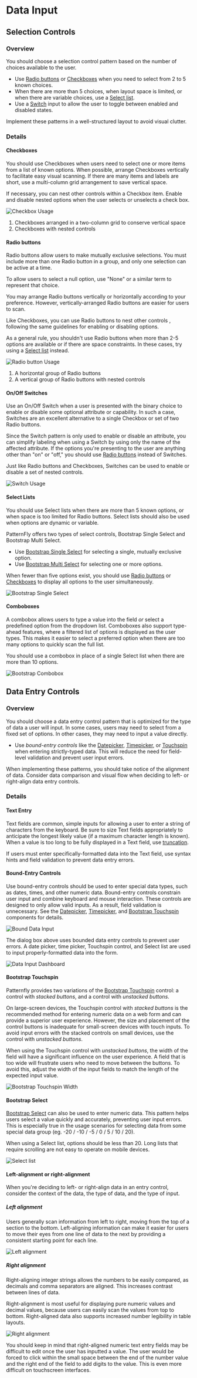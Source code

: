 # Data Input

## Selection Controls

### Overview
You should choose a selection control pattern based on the number of choices available to the user.
* Use [Radio buttons](#radio-buttons) or [Checkboxes](#Checkboxes) when you need to select from 2 to 5 known choices.
* When there are more than 5 choices, when layout space is limited, or when there are variable choices, use a [Select list](#select-lists).
* Use a [Switch](#onoff-switches) input to allow the user to toggle between enabled and disabled states.

Implement these patterns in a well-structured layout to avoid visual clutter.

### Details

#### Checkboxes
You should use Checkboxes when users need to select one or more items from a list of known options. When possible, arrange Checkboxes vertically to facilitate easy visual scanning. If there are many items and labels are short, use a multi-column grid arrangement to save vertical space.

If necessary, you can nest other controls within a Checkbox item. Enable and disable nested options when the user selects or unselects a check box.

![Checkbox Usage](img/data-input-Checkboxes.png)
1. Checkboxes arranged in a two-column grid to conserve vertical space
2. Checkboxes with nested controls

#### Radio buttons
Radio buttons allow users to make mutually exclusive selections. You must include more than one Radio button in a group, and only one selection can be active at a time.

To allow users to select a null option, use "None" or a similar term to represent that choice.

You may arrange Radio buttons vertically or horizontally according to your preference. However, vertically-arranged Radio buttons are easier for users to scan.

Like Checkboxes, you can use Radio buttons to nest other controls , following the same guidelines for enabling or disabling options.

As a general rule, you shouldn't use Radio buttons when more than 2-5 options are available or if there are space constraints. In these cases, try using a [Select list](#select-lists) instead.

![Radio button Usage](img/data-input-radio-buttons.png)
1. A horizontal group of Radio buttons
2. A vertical group of Radio buttons with nested controls

#### On/Off Switches
Use an On/Off Switch when a user is presented with the binary choice to enable or disable some optional attribute or capability. In such a case, Switches are an excellent alternative to a single Checkbox or set of two Radio buttons.

Since the Switch pattern is only used to enable or disable an attribute, you can simplify labeling when using a Switch by using only the name of the affected attribute. If the options you're presenting to the user are anything other than "on" or "off," you should use [Radio buttons](#radio-buttons) instead of Switches.

Just like Radio buttons and Checkboxes, Switches can be used to enable or disable a set of nested controls.

![Switch Usage](img/data-input-switch.png)


#### Select Lists
You should use Select lists when there are more than 5 known options, or when space is too limited for Radio buttons. Select lists should also be used when options are dynamic or variable.

PatternFly offers two types of select controls, Bootstrap Single Select and Bootstrap Multi Select.
* Use [Bootstrap Single Select](http://www.patternfly.org/pattern-library/widgets/#bootstrap-select) for selecting a single, mutually exclusive option.
* Use [Bootstrap Multi Select](http://www.patternfly.org/pattern-library/widgets/#bootstrap-select) for selecting one or more options.

When fewer than five options exist, you should use [Radio buttons](#radio-buttons) or [Checkboxes](#Checkboxes) to display all options to the user simultaneously.

![Bootstrap Single Select](img/bootstrap-single-multi-select.png)

#### Comboboxes
A combobox allows users to type a value into the field *or* select a predefined option from the dropdown list. Comboboxes also support type-ahead features, where a filtered list of options is displayed as the user types. This makes it easier to select a preferred option when there are too many options to quickly scan the full list.

You should use a combobox in place of a single Select list when there are more than 10 options.

![Bootstrap Combobox](img/bootstrap-combobox.png)


## Data Entry Controls
### Overview

You should choose a data entry control pattern that is optimized for the type of data a user will input. In some cases, users may need to select from a fixed set of options. In other cases, they may need to input a value directly.
* Use *bound-entry controls* like the [Datepicker](http://www.patternfly.org/pattern-library/forms-and-controls/datepicker/), [Timepicker](http://www.patternfly.org/pattern-library/forms-and-controls/timepicker/), or [Touchspin](#bootstrap-Touchspin) when entering strictly-typed data. This will reduce the need for field-level validation and prevent user input errors.

When implementing these patterns, you should take notice of the alignment of data. Consider data comparison and visual flow when deciding to left- or right-align data entry controls.

### Details

#### Text Entry
Text fields are common, simple inputs for allowing a user to enter a string of characters from the keyboard. Be sure to size Text fields appropriately to anticipate the longest likely value (if a maximum character length is known). When a value is too long to be fully displayed in a Text field, use [truncation](http://www.patternfly.org/styles/terminology-and-wording/#_).

If users must enter specifically-formatted data into the Text field, use syntax hints and field validation to prevent data entry errors.

#### Bound-Entry Controls
Use bound-entry controls should be used to enter special data types, such as dates, times, and other numeric data. Bound-entry controls constrain user input and combine keyboard and mouse interaction. These controls are designed to only allow valid inputs. As a result, field validation is unnecessary. See the [Datepicker](http://www.patternfly.org/pattern-library/forms-and-controls/datepicker/), [Timepicker](http://www.patternfly.org/pattern-library/forms-and-controls/timepicker/), and [Bootstrap Touchspin](http://www.patternfly.org/pattern-library/widgets/#bootstrap-Touchspin) components for details.

![Bound Data Input](img/data-input-bound-controls.png)

The dialog box above uses bounded data entry controls to prevent user errors. A date picker, time picker, Touchspin control, and Select list are used to input properly-formatted data into the form.

![Data Input Dashboard](img/data-input-dashboard.png)

#### Bootstrap Touchspin
Patternfly provides two variations of the [Bootstrap Touchspin](http://www.patternfly.org/pattern-library/widgets/#bootstrap-Touchspin) control: a control with *stacked buttons*, and a control with *unstacked buttons*.

On large-screen devices, the Touchspin control with *stacked buttons* is the recommended method for entering numeric data on a web form and can provide a superior user experience. However, the size and placement of the control buttons is inadequate for small-screen devices with touch inputs. To avoid input errors with the stacked controls on small devices, use the control with *unstacked buttons*.

When using the Touchspin control with *unstacked buttons*, the width of the field will have a significant influence on the user experience. A field that is too wide will frustrate users who need to move between the buttons. To avoid this, adjust the width of the input fields to match the length of the expected input value.

![Bootstrap Touchspin Width](img/data-input-bootstrap-Touchspin-width.png)

#### Bootstrap Select
[Bootstrap Select]( http://www.patternfly.org/pattern-library/widgets/#bootstrap-select) can also be used to enter numeric data. This pattern helps users select a value quickly and accurately, preventing user input errors. This is especially true in the usage scenarios for selecting data from some special data group (eg. -20 / -10 / -5 / 0 / 5 / 10 / 20).

When using a Select list, options should be less than 20. Long lists that require scrolling are not easy to operate on mobile devices.

![Select list](img/data-input-select-list.png)

#### Left-alignment or right-alignment
When you're deciding to left- or right-align data in an entry control, consider the context of the data, the type of data, and the type of input.

##### Left alignment
Users generally scan information from left to right, moving from the top of a section to the bottom. Left-aligning information can make it easier for users to move their eyes from one line of data to the next by providing a consistent starting point for each line.

![Left alignment](img/left-alignment.png)

##### Right alignment
Right-aligning integer strings allows the numbers to be easily compared, as decimals and comma separators are aligned. This increases contrast between lines of data.

Right-alignment is most useful for displaying pure numeric values and decimal values, because users can easily scan the values from top to bottom. Right-aligned data also supports increased number legibility in table layouts.

![Right alignment](img/right-alignment.png)

You should keep in mind that right-aligned numeric text entry fields may be difficult to edit once the user has inputted a value. The user would be forced to click within the small space between the end of the number value and the right end of the field to add digits to the value. This is even more difficult on touchscreen interfaces.

